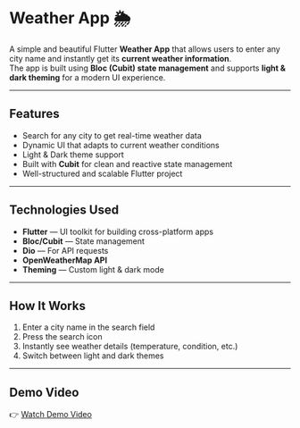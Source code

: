#  Weather App 🌦️

A simple and beautiful Flutter **Weather App** that allows users to enter any city name and instantly get its **current weather information**.  
The app is built using **Bloc (Cubit) state management** and supports **light & dark theming** for a modern UI experience.

---

##  Features

-  Search for any city to get real-time weather data  
-  Dynamic UI that adapts to current weather conditions  
-  Light & Dark theme support  
-  Built with **Cubit** for clean and reactive state management  
-  Well-structured and scalable Flutter project

---

##  Technologies Used

- **Flutter** — UI toolkit for building cross-platform apps  
- **Bloc/Cubit** — State management  
- **Dio** — For API requests  
- **OpenWeatherMap API**   
- **Theming** — Custom light & dark mode  

---

##  How It Works

1. Enter a city name in the search field  
2. Press the search icon   
3. Instantly see weather details (temperature, condition, etc.)  
4. Switch between light and dark themes   

---

##  Demo Video

👉 [Watch Demo Video](https://drive.google.com/file/d/1NWYBBrR-V2W4EYmGHu-9bHu9blhoFsIj/view?usp=drive_link)

